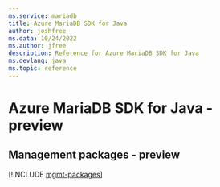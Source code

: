 ```yaml
---
ms.service: mariadb
title: Azure MariaDB SDK for Java
author: joshfree
ms.data: 10/24/2022
ms.author: jfree
description: Reference for Azure MariaDB SDK for Java
ms.devlang: java
ms.topic: reference
---
```

# Azure MariaDB SDK for Java - preview

## Management packages - preview
[!INCLUDE [mgmt-packages](mariadb-mgmt-index.md)]